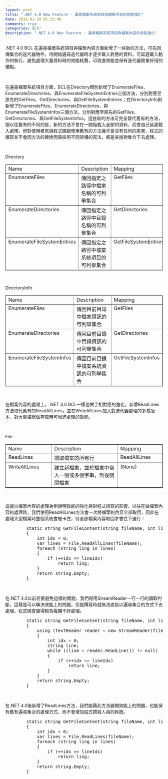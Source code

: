```yaml
---
layout: post
title: ".NET 4.0 New Feature - 遍尋檔案系統項目與檔案內容的效能強化"
date: 2011-01-20 01:32:48
comments: true
categories: [C#]
description: ".NET 4.0 New Feature - 遍尋檔案系統項目與檔案內容的效能強化"
---
```

<p>.NET 4.0 BCL 在遍尋檔案系統項目與檔案內容方面新增了一些新的方法，可先回傳集合的迭代器物件，待開始遍尋迭代器時才逐步載入對應的資料，可延遲載入動作的執行，避免處理大量資料時的效能耗費，可改進效能並保有迭代器簡單好用的優點。</p>  <p> </p>  <p>在遍尋檔案系統項目方面，BCL在Directory類別新增了EnumerateFiles、EnumerateDirectories、與EnumerateFileSystemEntries三個方法，分別對應至原先的GetFiles、GetDirectories、與GetFileSystemEntries；在DirectoryInfo則新增了EnumerateFiles、EnumerateDirectories、與EnumerateFileSystemInfos三個方法，分別對應至原先的GetFiles、GetDirectories、與GetFileSystemInfos。這些新的方法可完全替代舊有的方法，跟以往舊有的不同的是，新的方法不會在一開始載入全部的資料，而會自己延遲載入處理，但對使用者來說程式碼跟使用舊有的方法幾乎是沒有任何的差異，程式的撰寫並不會因方法的替換而需採用不同架構的寫法，都是直接對集合下去處理。</p>  <p> </p>  <p>Directory</p>  <table cellspacing="0" cellpadding="2" width="507" border="1"><tbody>     <tr>       <td valign="top" width="194">Name</td>        <td valign="top" width="200">Description</td>        <td valign="top" width="107">Mapping</td>     </tr>      <tr>       <td valign="top" width="198">EnumerateFiles</td>        <td valign="top" width="200">傳回指定之路徑中檔案名稱的可列舉集合</td>        <td valign="top" width="107">GetFiles</td>     </tr>      <tr>       <td valign="top" width="200">EnumerateDirectories</td>        <td valign="top" width="200">傳回指定之路徑中目錄名稱的可列舉集合</td>        <td valign="top" width="107">GetDirectories</td>     </tr>      <tr>       <td valign="top" width="202">EnumerateFileSystemEntries</td>        <td valign="top" width="200">傳回指定之路徑中檔案系統項目的可列舉集合</td>        <td valign="top" width="107">GetFileSystemEntries</td>     </tr>   </tbody></table>  <p> </p>  <p>DirectoryInfo</p>  <table cellspacing="0" cellpadding="2" width="507" border="1"><tbody>     <tr>       <td valign="top" width="181">Name</td>        <td valign="top" width="177">Description</td>        <td valign="top" width="141">Mapping</td>     </tr>      <tr>       <td valign="top" width="185">EnumerateFiles</td>        <td valign="top" width="177">傳回目前目錄中檔案資訊的可列舉集合</td>        <td valign="top" width="141">GetFiles</td>     </tr>      <tr>       <td valign="top" width="187">EnumerateDirectories</td>        <td valign="top" width="177">傳回目前目錄中目錄資訊的可列舉集合</td>        <td valign="top" width="141">GetDirectories</td>     </tr>      <tr>       <td valign="top" width="189">EnumerateFileSystemInfos</td>        <td valign="top" width="177">傳回目前目錄中檔案系統資訊的可列舉集合</td>        <td valign="top" width="141">GetFileSystemInfos</td>     </tr>   </tbody></table>  <p> </p>  <p>在檔案內容的處理上，.NET 4.0 BCL一樣也做了相對應的強化，新增ReadLines方法取代舊有的ReadAllLines，並在WriteAllLines加入對迭代器處理的多載版本，對大型檔案做存取時可增進處理的效能。</p>  <p> </p>  <p>File</p>  <table cellspacing="0" cellpadding="2" width="501" border="1"><tbody>     <tr>       <td valign="top" width="136">Name</td>        <td valign="top" width="226">Description</td>        <td valign="top" width="134">Mapping</td>     </tr>      <tr>       <td valign="top" width="138">ReadLines</td>        <td valign="top" width="226">讀取檔案的所有行</td>        <td valign="top" width="134">ReadAllLines</td>     </tr>      <tr>       <td valign="top" width="139">WriteAllLines</td>        <td valign="top" width="226">建立新檔案，並於檔案中寫入一個或多個字串，然後關閉檔案</td>        <td valign="top" width="134">(None)</td>     </tr>   </tbody></table>  <p> </p>  <p>這邊以檔案內容的處理為例說明效能的強化與對程式撰寫的影響。以往在做檔案內容的處理時，我們使用ReadAllLines方法會一次將檔案的內容全部取回，因此在處理大型檔案時整個系統會被卡住，待全部檔案內容取回才會往下運行：</p>  <div class="wlWriterSmartContent" id="scid:812469c5-0cb0-4c63-8c15-c81123a09de7:6e285fa3-45a1-4f2c-949d-0e7bdb4db77e" style="padding-right: 0px; display: inline; padding-left: 0px; float: none; padding-bottom: 0px; margin: 0px; padding-top: 0px"><pre name="code" class="c#">        static string GetFileContent(string fileName, int lineIdx)
        {
            int idx = 0;
            var lines = File.ReadAllLines(fileName);
            foreach (string ling in lines)
            {
                if (++idx == lineIdx)
                    return ling;
            }
            return string.Empty;
        }</pre></div>

<p> </p>

<p>在.NET 4.0以前若要避免這樣的問題，我們得用StreamReader一行一行的讀取判斷，這樣是可以解決效能上的問題，但是撰寫時就無法直接以遍尋集合的方式下去處理，程式碼會變得較為複雜不好處理。</p>

<div class="wlWriterSmartContent" id="scid:812469c5-0cb0-4c63-8c15-c81123a09de7:669c1f63-4225-41f5-a7b3-1da31ded7933" style="padding-right: 0px; display: inline; padding-left: 0px; float: none; padding-bottom: 0px; margin: 0px; padding-top: 0px"><pre name="code" class="c#">        static string GetFileContent(string fileName, int lineIdx)
        {
            using (TextReader reader = new StreamReader(fileName))
            {
                int idx = 0;
                string line;
                while ((line = reader.ReadLine()) != null)
                {
                    if (++idx == lineIdx)
                        return line;
                }
            }
            return string.Empty;
        }</pre></div>

<p> </p>

<p>在.NET 4.0後新增了ReadLines方法，我們能藉此方法避開效能上的問題，也能保有舊有遍尋集合的處理方式，而不會增加程式撰寫人員的負擔。</p>

<div class="wlWriterSmartContent" id="scid:812469c5-0cb0-4c63-8c15-c81123a09de7:759bc07a-c169-461a-a966-ed1912091dff" style="padding-right: 0px; display: inline; padding-left: 0px; float: none; padding-bottom: 0px; margin: 0px; padding-top: 0px"><pre name="code" class="c#">        static string GetFileContent(string fileName, int lineIdx)
        {
            int idx = 0;
            var lines = File.ReadLines(fileName);
            foreach (string ling in lines)
            {
                if (++idx == lineIdx)
                    return ling;
            }
            return string.Empty;
        }</pre></div>